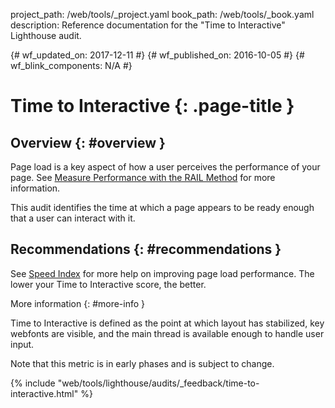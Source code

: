 project_path: /web/tools/_project.yaml
book_path: /web/tools/_book.yaml
description: Reference documentation for the "Time to Interactive" Lighthouse audit.

{# wf_updated_on: 2017-12-11 #}
{# wf_published_on: 2016-10-05 #}
{# wf_blink_components: N/A #}

# Time to Interactive  {: .page-title }

## Overview {: #overview }

Page load is a key aspect of how a user perceives the performance of your
page. See [Measure Performance with the RAIL Method](/web/fundamentals/performance/rail) for more information.

This audit identifies the time at which a page appears to be ready enough that
a user can interact with it.

## Recommendations {: #recommendations }

See [Speed Index](speed-index#recommendations) for more help on improving page load performance.
The lower your Time to Interactive score, the better.

More information {: #more-info }

Time to Interactive is defined as the point at which layout has stabilized,
key webfonts are visible, and the main thread is available enough to handle
user input.

Note that this metric is in early phases and is subject to change.


{% include "web/tools/lighthouse/audits/_feedback/time-to-interactive.html" %}
